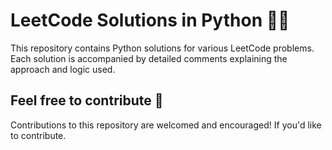 # LeetCode Solutions in Python 🚀🚀
This repository contains Python solutions for various LeetCode problems. Each solution is accompanied by detailed comments explaining the approach and logic used.

## Feel free to contribute 💫
Contributions to this repository are welcomed and encouraged! If you'd like to contribute.
